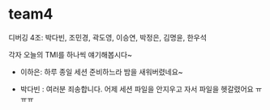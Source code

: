 # team4
디버깅 4조: 박다빈, 조민경, 곽도영, 이승연, 박정은, 김명윤, 한우석

각자 오늘의 TMI를 하나씩 얘기해봅시다~

- 이하은: 하루 종일 세션 준비하느라 밤을 새워버렸네요~

- 박다빈 : 여러분 죄송합니다. 어제 세션 파일을 안지우고 자서 파일을 헷갈렸어요 ㅠㅠㅠ 